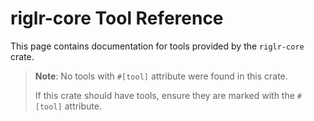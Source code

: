 # riglr-core Tool Reference

This page contains documentation for tools provided by the `riglr-core` crate.

> **Note**: No tools with `#[tool]` attribute were found in this crate.
> 
> If this crate should have tools, ensure they are marked with the `#[tool]` attribute.
